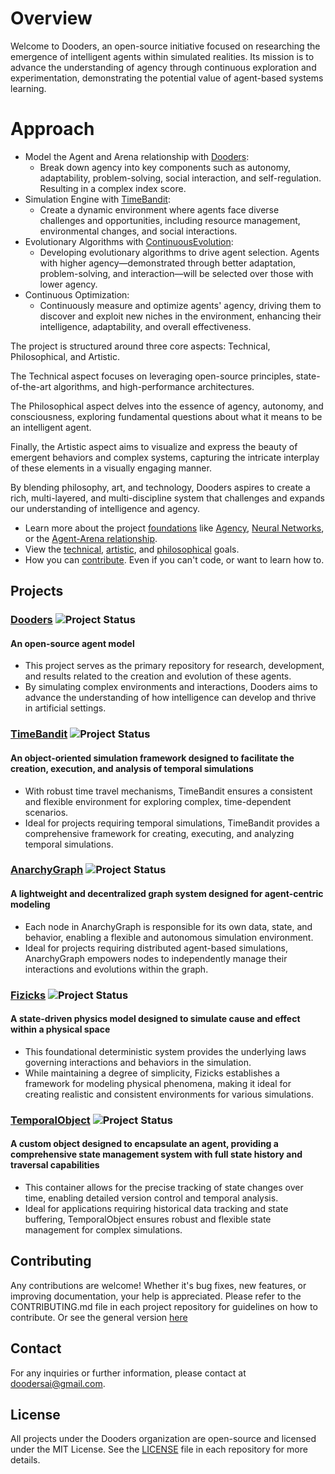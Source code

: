 # Overview

Welcome to Dooders, an open-source initiative focused on researching the emergence of intelligent agents within simulated realities. Its mission is to advance the understanding of agency through continuous exploration and experimentation, demonstrating the potential value of agent-based systems learning.

# Approach

- Model the Agent and Arena relationship with [Dooders](https://github.com/Dooders/Dooders):
  - Break down agency into key components such as autonomy, adaptability, problem-solving, social interaction, and self-regulation. Resulting in a complex index score.
- Simulation Engine with [TimeBandit](https://github.com/Dooders/TimeBandit):
  - Create a dynamic environment where agents face diverse challenges and opportunities, including resource management, environmental changes, and social interactions.
- Evolutionary Algorithms with [ContinuousEvolution](https://github.com/Dooders/ContinuousEvolution):
  - Developing evolutionary algorithms to drive agent selection. Agents with higher agency—demonstrated through better adaptation, problem-solving, and interaction—will be selected over those with lower agency.
- Continuous Optimization:
  - Continuously measure and optimize agents' agency, driving them to discover and exploit new niches in the environment, enhancing their intelligence, adaptability, and overall effectiveness.

The project is structured around three core aspects: Technical, Philosophical, and Artistic.

The Technical aspect focuses on leveraging open-source principles, state-of-the-art algorithms, and high-performance architectures.

The Philosophical aspect delves into the essence of agency, autonomy, and consciousness, exploring fundamental questions about what it means to be an intelligent agent.

Finally, the Artistic aspect aims to visualize and express the beauty of emergent behaviors and complex systems, capturing the intricate interplay of these elements in a visually engaging manner.

By blending philosophy, art, and technology, Dooders aspires to create a rich, multi-layered, and multi-discipline system that challenges and expands our understanding of intelligence and agency.

- Learn more about the project [foundations](../docs/Foundations.md) like [Agency](../docs/Agency.md), [Neural Networks](../docs/NeuralNetworks.md), or the [Agent-Arena relationship](../docs/Agent-Arena.md).
- View the [technical](../docs/Goals.md#technical-goals-of-the-dooders-project), [artistic](../docs/Goals.md#artistic-goals-of-the-dooders-project), and [philosophical](../docs/Goals.md#philosophical-goals-of-the-dooders-project) goals.
- How you can [contribute](../docs/Contributing.md). Even if you can't code, or want to learn how to.


## Projects

### [Dooders](https://github.com/Dooders/Dooders) ![Project Status](https://img.shields.io/badge/status-in%20development-orange)
#### An open-source agent model

- This project serves as the primary repository for research, development, and results related to the creation and evolution of these agents.
- By simulating complex environments and interactions, Dooders aims to advance the understanding of how intelligence can develop and thrive in artificial settings.

### [TimeBandit](https://github.com/Dooders/TimeBandit) ![Project Status](https://img.shields.io/badge/status-in%20development-orange)
#### An object-oriented simulation framework designed to facilitate the creation, execution, and analysis of temporal simulations

- With robust time travel mechanisms, TimeBandit ensures a consistent and flexible environment for exploring complex, time-dependent scenarios.
- Ideal for projects requiring temporal simulations, TimeBandit provides a comprehensive framework for creating, executing, and analyzing temporal simulations.

### [AnarchyGraph](https://github.com/Dooders/AnarchyGraph) ![Project Status](https://img.shields.io/badge/status-in%20development-orange)
#### A lightweight and decentralized graph system designed for agent-centric modeling

- Each node in AnarchyGraph is responsible for its own data, state, and behavior, enabling a flexible and autonomous simulation environment.
- Ideal for projects requiring distributed agent-based simulations, AnarchyGraph empowers nodes to independently manage their interactions and evolutions within the graph.

### [Fizicks](https://github.com/Dooders/Fizicks) ![Project Status](https://img.shields.io/badge/status-in%20development-orange)
#### A state-driven physics model designed to simulate cause and effect within a physical space

- This foundational deterministic system provides the underlying laws governing interactions and behaviors in the simulation. 
- While maintaining a degree of simplicity, Fizicks establishes a framework for modeling physical phenomena, making it ideal for creating realistic and consistent environments for various simulations.

### [TemporalObject](https://github.com/Dooders/TemporalObject) ![Project Status](https://img.shields.io/badge/status-in%20development-orange)
#### A custom object designed to encapsulate an agent, providing a comprehensive state management system with full state history and traversal capabilities

- This container allows for the precise tracking of state changes over time, enabling detailed version control and temporal analysis.
- Ideal for applications requiring historical data tracking and state buffering, TemporalObject ensures robust and flexible state management for complex simulations.

## Contributing

Any contributions are welcome! Whether it's bug fixes, new features, or improving documentation, your help is appreciated. Please refer to the CONTRIBUTING.md file in each project repository for guidelines on how to contribute. Or see the general version [here](https://github.com/Dooders/.github/blob/main/CONTRIBUTING.md)

## Contact

For any inquiries or further information, please contact at doodersai@gmail.com.

## License

All projects under the Dooders organization are open-source and licensed under the MIT License. See the [LICENSE](https://github.com/Dooders/.github/blob/main/LICENSE) file in each repository for more details.



